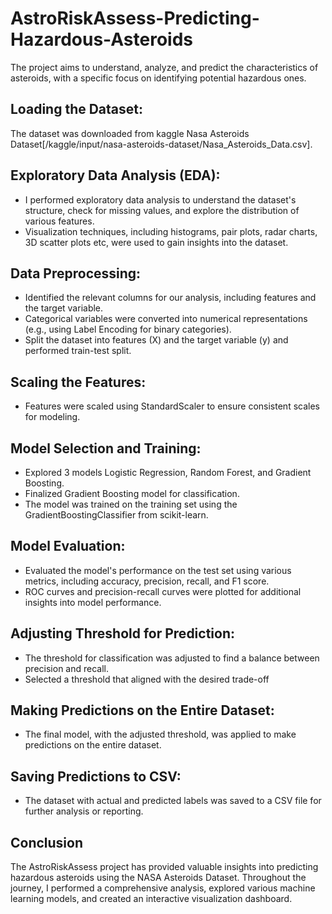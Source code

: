 # AstroRiskAssess-Predicting-Hazardous-Asteroids

The project aims to understand, analyze, and predict the characteristics of asteroids, with a specific focus on identifying potential hazardous ones.

## Loading the Dataset:
The dataset was downloaded from kaggle Nasa Asteroids Dataset[/kaggle/input/nasa-asteroids-dataset/Nasa_Asteroids_Data.csv]. 

## Exploratory Data Analysis (EDA):

- I performed exploratory data analysis to understand the dataset's structure, check for missing values, and explore the distribution of various features.
- Visualization techniques, including histograms, pair plots, radar charts, 3D scatter plots etc, were used to gain insights into the dataset.

## Data Preprocessing:

- Identified the relevant columns for our analysis, including features and the target variable.
- Categorical variables were converted into numerical representations (e.g., using Label Encoding for binary categories).
- Split the dataset into features (X) and the target variable (y) and performed train-test split.

## Scaling the Features:

- Features were scaled using StandardScaler to ensure consistent scales for modeling.

## Model Selection and Training:

- Explored 3 models Logistic Regression, Random Forest, and Gradient Boosting.
- Finalized  Gradient Boosting model for classification.
- The model was trained on the training set using the GradientBoostingClassifier from scikit-learn.

## Model Evaluation:

- Evaluated the model's performance on the test set using various metrics, including accuracy, precision, recall, and F1 score.
- ROC curves and precision-recall curves were plotted for additional insights into model performance.

## Adjusting Threshold for Prediction:
- The threshold for classification was adjusted to find a balance between precision and recall.
- Selected a threshold that aligned with the desired trade-off

## Making Predictions on the Entire Dataset:
 - The final model, with the adjusted threshold, was applied to make predictions on the entire dataset.

## Saving Predictions to CSV:

- The dataset with actual and predicted labels was saved to a CSV file for further analysis or reporting.

## Conclusion 
The AstroRiskAssess project has provided valuable insights into predicting hazardous asteroids using the NASA Asteroids Dataset. Throughout the journey, I performed a comprehensive analysis, explored various machine learning models, and created an interactive visualization dashboard.


